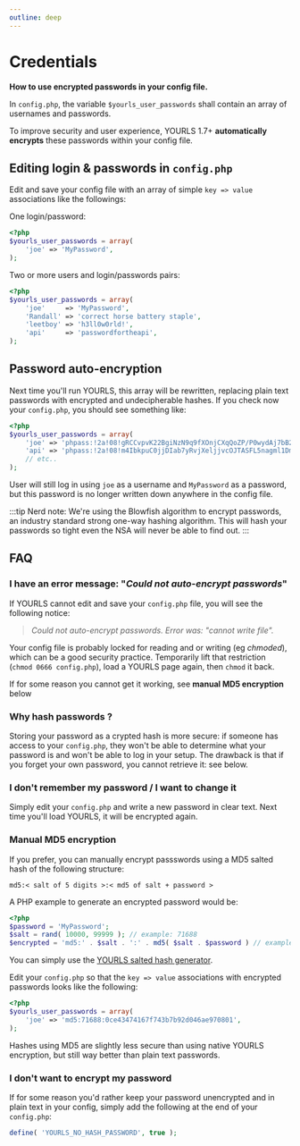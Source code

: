 ```yaml
---
outline: deep
---
```


# Credentials

**How to use encrypted passwords in your config file.**

In `config.php`, the variable `$yourls_user_passwords` shall contain an array of usernames and passwords.

To improve security and user experience, YOURLS 1.7+ **automatically encrypts** these passwords within your config file.

## Editing login & passwords in `config.php`

Edit and save your config file with an array of simple `key => value` associations like the followings:

One login/password:

```php
<?php
$yourls_user_passwords = array(
    'joe' => 'MyPassword',
);
```

Two or more users and login/passwords pairs:

```php
<?php
$yourls_user_passwords = array(
    'joe'     => 'MyPassword',
    'Randall' => 'correct horse battery staple',
    'leetboy' => 'h3ll0w0rld!',
    'api'     => 'passwordfortheapi',
);
```

## Password auto-encryption

Next time you'll run YOURLS, this array will be rewritten, replacing plain text passwords with encrypted and undecipherable hashes. If you check now your `config.php`, you should see something like:

```php
<?php
$yourls_user_passwords = array(
    'joe' => 'phpass:!2a!08!gRCCvpvK22BgiNzN9q9fXOnjCXqQoZP/P0wydAj7bB2',
    'api' => 'phpass:!2a!08!m4IbkpuC0jjDIab7yRvjXeljjvcOJTASFL5nagml1Dm',
    // etc..
);
```

User will still log in using `joe` as a username and `MyPassword` as a password, but this password is no longer written down anywhere in the config file.

:::tip Nerd note:
We're using the Blowfish algorithm to encrypt passwords, an industry standard strong one-way hashing algorithm. This will hash your passwords so tight even the NSA will never be able to find out.
:::

## FAQ

### I have an error message: "_Could not auto-encrypt passwords_"

If YOURLS cannot edit and save your `config.php` file, you will see the following notice:

> _Could not auto-encrypt passwords. Error was: "cannot write file"._

Your config file is probably locked for reading and or writing (eg _chmoded_), which can be a good security practice. Temporarily lift that restriction (`chmod 0666 config.php`), load a YOURLS page again, then `chmod` it back.

If for some reason you cannot get it working, see **manual MD5 encryption** below

### Why hash passwords ?

Storing your password as a crypted hash is more secure: if someone has access to your `config.php`, they won't be able to determine what your password is and won't be able to log in your setup. The drawback is that if you forget your own password, you cannot retrieve it: see below.

### I don't remember my password / I want to change it

Simply edit your `config.php` and write a new password in clear text. Next time you'll load YOURLS, it will be encrypted again.

### Manual MD5 encryption

If you prefer, you can manually encrypt passswords using a MD5 salted hash of the following structure:

`md5:< salt of 5 digits >:< md5 of salt + password >`

A PHP example to generate an encrypted password would be:

```php
<?php
$password = 'MyPassword';
$salt = rand( 10000, 99999 ); // example: 71688
$encrypted = 'md5:' . $salt . ':' . md5( $salt . $password ) // example: md5:71688:0ce43474167f743b7b92d046ae970801
```

You can simply use the [YOURLS salted hash generator](https://yourls.org/md5).

Edit your `config.php` so that the `key => value` associations with encrypted passwords looks like the following:

```php
<?php
$yourls_user_passwords = array(
    'joe' => 'md5:71688:0ce43474167f743b7b92d046ae970801',
);
```

Hashes using MD5 are slightly less secure than using native YOURLS encryption, but still way better than plain text passwords.

### I don't want to encrypt my password

If for some reason you'd rather keep your password unencrypted and in plain text in your config, simply add the following at the end of your `config.php`:

```php
define( 'YOURLS_NO_HASH_PASSWORD', true );
```
